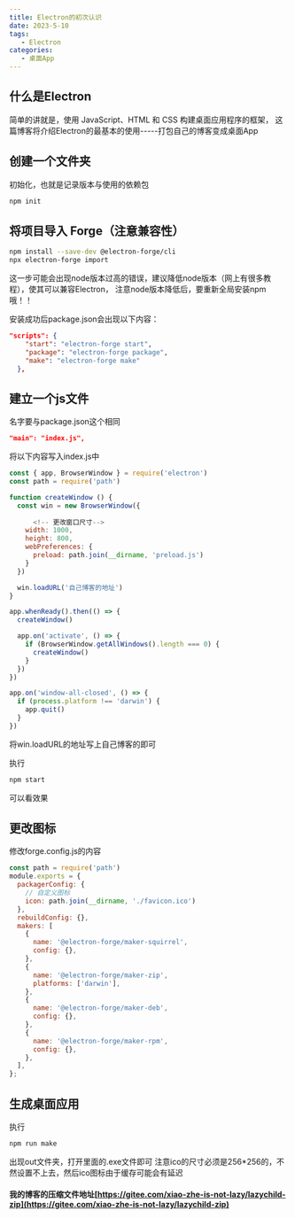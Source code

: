 ```yaml
---
title: Electron的初次认识
date: 2023-5-10
tags:
   - Electron
categories:
   - 桌面App
---
```


## 什么是Electron

   简单的讲就是，使用 JavaScript、HTML 和 CSS 构建桌面应用程序的框架，
   这篇博客将介绍Electron的最基本的使用-----打包自己的博客变成桌面App

## 创建一个文件夹
   初始化，也就是记录版本与使用的依赖包
```sh
npm init
```

## 将项目导入 Forge（注意兼容性）

```sh
npm install --save-dev @electron-forge/cli
npx electron-forge import
```

这一步可能会出现node版本过高的错误，建议降低node版本（网上有很多教程），使其可以兼容Electron，
注意node版本降低后，要重新全局安装npm哦！！


安装成功后package.json会出现以下内容：
```json
"scripts": {
    "start": "electron-forge start",
    "package": "electron-forge package",
    "make": "electron-forge make"
  },
```

## 建立一个js文件


名字要与package.json这个相同
```json
"main": "index.js",
```

将以下内容写入index.js中
```js
const { app, BrowserWindow } = require('electron')
const path = require('path')

function createWindow () {
  const win = new BrowserWindow({
	  
	  <!-- 更改窗口尺寸-->
    width: 1000,
    height: 800,
    webPreferences: {
      preload: path.join(__dirname, 'preload.js')
    }
  })

  win.loadURL('自己博客的地址')
}

app.whenReady().then(() => {
  createWindow()

  app.on('activate', () => {
    if (BrowserWindow.getAllWindows().length === 0) {
      createWindow()
    }
  })
})

app.on('window-all-closed', () => {
  if (process.platform !== 'darwin') {
    app.quit()
  }
})
```

将win.loadURL的地址写上自己博客的即可

执行
```sh
npm start
```

可以看效果


## 更改图标

修改forge.config.js的内容
```js
const path = require('path')
module.exports = {
  packagerConfig: {
    // 自定义图标
    icon: path.join(__dirname, './favicon.ico')
  },
  rebuildConfig: {},
  makers: [
    {
      name: '@electron-forge/maker-squirrel',
      config: {},
    },
    {
      name: '@electron-forge/maker-zip',
      platforms: ['darwin'],
    },
    {
      name: '@electron-forge/maker-deb',
      config: {},
    },
    {
      name: '@electron-forge/maker-rpm',
      config: {},
    },
  ],
};

```

## 生成桌面应用

执行
```sh
npm run make
```

出现out文件夹，打开里面的.exe文件即可
注意ico的尺寸必须是256*256的，不然设置不上去，然后ico图标由于缓存可能会有延迟


#### 我的博客的压缩文件地址[https://gitee.com/xiao-zhe-is-not-lazy/lazychild-zip](https://gitee.com/xiao-zhe-is-not-lazy/lazychild-zip)

